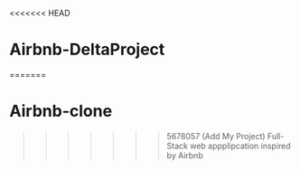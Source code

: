 <<<<<<< HEAD
# Airbnb-DeltaProject
=======
# Airbnb-clone
>>>>>>> 5678057 (Add My Project)
Full-Stack web appplipcation inspired by Airbnb
